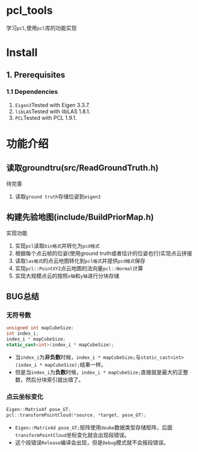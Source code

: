 # pcl_tools
学习`pcl`,使用`pcl`库的功能实现

# Install
## 1. Prerequisites
### 1.1 **Dependencies**
1. `Eigen3`Tested with Eigen 3.3.7.
2. `libLAS`Tested with libLAS 1.8.1.
3. `PCL`Tested with PCL 1.9.1.

# 功能介绍
## 读取groundtru(src/ReadGroundTruth.h)
待完善
1. 读取`ground truth`存储位姿到`eigen3`

## 构建先验地图(include/BuildPriorMap.h)
实现功能
1. 实现`pcl`读取`bin格式`并转化为`pcd格式`
2. 根据每个点云帧的位姿(使用ground truth或者估计的位姿也行)实现点云拼接
3. 读取`las格式`的点云地图转化到`pcl格式`并提供`pcd格式`保存
4. 实现`pcl::PointXYZ`点云地图的法向量`pcl::Normal`计算
5. 实现大规模点云的按照`x轴`和`y轴`进行分块存储




## BUG总结
### 无符号数
```c++
unsigned int mapCubeSize;
int index_i;
index_i * mapCubeSize;
static_cast<int>(index_i * mapCubeSize);
```
- 当`index_i`为**非负数**时候，`index_i * mapCubeSize;`与`static_cast<int>(index_i * mapCubeSize);`结果一样。
- 但是当`index_i`为**负数**时候，`index_i * mapCubeSize;`直接就是最大的正整数，然后分块索引就出错了。
### 点云坐标变化
```c++
Eigen::Matrix4f pose_GT;
pcl::transformPointCloud(*source, *target, pose_GT);
```
- `Eigen::Matrix4d pose_GT;`矩阵使用`doube`数据类型存储矩阵，后面`transformPointCloud`坐标变化就会出现段错误。
- 这个段错误`Release`编译会出现，但是`Debug`模式就不会报段错误。